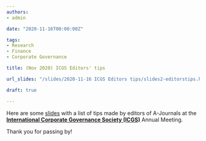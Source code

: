 ```yaml
---
authors:
- admin

date: "2020-11-16T00:00:00Z"

tags: 
- Research
- Finance
- Corporate Governance

title: (Nov 2020) ICGS Editors' tips

url_slides: "/slides/2020-11-16 ICGS Editors tips/slides2-editorstips.html"

draft: true

---
```



<!-- https://raw.githubusercontent.com/yihui/blogdown-static/master/content/_index.md -->

Here are some [slides](/slides/slides2-editorstips.html) with a list of tips made by editors of A-Journals at the [**International Corporate Governance Society (ICGS)**](https://icgsociety.org/) Annual Meeting.


Thank you for passing by!
